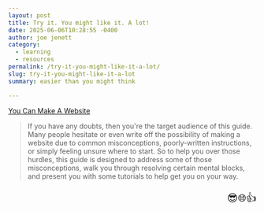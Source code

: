 ```yaml
---
layout: post
title: Try it. You might like it. A lot!
date: 2025-06-06T10:28:55 -0400
author: joe jenett
category:
  - learning
  - resources
permalink: /try-it-you-might-like-it-a-lot/
slug: try-it-you-might-like-it-a-lot
summary: easier than you might think

---
```

<a title="You Can Make A Website" href="https://osteophage.neocities.org/essays/you-can-make-a-website">You Can Make A Website</a>
<blockquote>
<p>
If you have any doubts, then you're the target audience of this guide. Many people hesitate or even write off the possibility of making a website due to common misconceptions, poorly-written instructions, or simply feeling unsure where to start. So to help you over those hurdles, this guide is designed to address some of those misconceptions, walk you through resolving certain mental blocks, and present you with some tutorials to help get you on your way. 
</p>
</blockquote>
<p style="font-size:1.5em;filter:grayscale(0.8);text-align:right;">
😎🌐👍
</p>
<a href="https://brid.gy/publish/mastodon"></a>